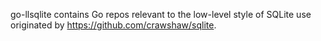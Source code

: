 go-llsqlite contains Go repos relevant to the low-level style of SQLite use originated by https://github.com/crawshaw/sqlite.
